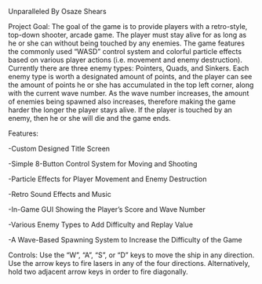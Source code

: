 Unparalleled 
By Osaze Shears 

Project Goal: The goal of the game is to provide players with a retro-style, top-down shooter, arcade 
game. The player must stay alive for as long as he or she can without being touched by any enemies. The 
game features the commonly used “WASD” control system and colorful particle effects based on various 
player actions (i.e. movement and enemy destruction). Currently there are three enemy types: Pointers, 
Quads, and Sinkers. Each enemy type is worth a designated amount of points, and the player can see the 
amount of points he or she has accumulated in the top left corner, along with the current wave number. 
As the wave number increases, the amount of enemies being spawned also increases, therefore making 
the game harder the longer the player stays alive. If the player is touched by an enemy, then he or she 
will die and the game ends. 

Features: 

 -Custom Designed Title Screen 

 -Simple 8-Button Control System for Moving and Shooting 

 -Particle Effects for Player Movement and Enemy Destruction 

 -Retro Sound Effects and Music 

 -In-Game GUI Showing the Player’s Score and Wave Number 

 -Various Enemy Types to Add Difficulty and Replay Value 
 
 -A Wave-Based Spawning System to Increase the Difficulty of the Game 

Controls: 
Use the “W”, “A”, “S”, or “D” keys to move the ship in any direction. Use the arrow keys to fire lasers in 
any of the four directions. Alternatively, hold two adjacent arrow keys in order to fire diagonally. 
  
